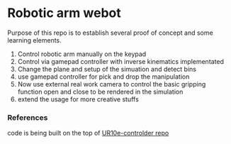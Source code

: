 # Robotic arm webot

Purpose of this repo is to establish several proof of concept and some learning elements.
1. Control robotic arm manually on the keypad
2. Control via gamepad controller with inverse kinematics implementated
3. Change the plane and setup of the simuation and detect bins
4. use gamepad controller for pick and drop the manipulation
5. Now use external real work camera to control the basic gripping function  open and close to be rendered in the simulation
6. extend the usage for more creative stuffs



### References
code is being built on the top of [UR10e-controlder repo](https://github.com/Mr-QB/UR10e-controlder/tree/main)
